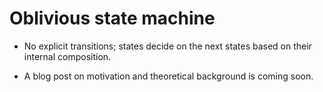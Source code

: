 # Oblivious state machine

- No explicit transitions; states decide on the next states based on their internal composition.

- A blog post on motivation and theoretical background is coming soon.